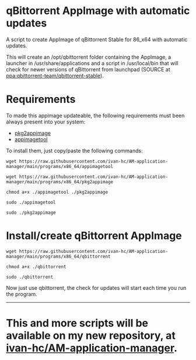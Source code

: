 # qBittorrent AppImage with automatic updates
A script to create AppImage of qBittorrent Stable for 86_x64 with automatic updates.

This will create an /opt/qbittorrent folder containing the AppImage, a launcher in /usr/share/applications and a script in /usr/local/bin that will check for newer versions of qBittorrent from launchpad (SOURCE at [ppa:qbittorrent-team/qbittorrent-stable](https://launchpad.net/~qbittorrent-team/+archive/ubuntu/qbittorrent-stable)).

# Requirements
To made this appimage updateable, the following requirements must been always present into your system:
- [pkg2appimage](https://github.com/AppImage/pkg2appimage)
- [appimagetool](https://github.com/AppImage/AppImageKit)

To install them, just copy/paste the following commands:

`wget https://raw.githubusercontent.com/ivan-hc/AM-application-manager/main/programs/x86_64/appimagetool`

`wget https://raw.githubusercontent.com/ivan-hc/AM-application-manager/main/programs/x86_64/pkg2appimage`

`chmod a+x ./appimagetool ./pkg2appimage`

`sudo ./appimagetool`

`sudo ./pkg2appimage`

# Install/create qBittorrent AppImage

`wget https://raw.githubusercontent.com/ivan-hc/AM-application-manager/main/programs/x86_64/qbittorrent`

`chmod a+x ./qbittorrent`

`sudo ./qbittorrent`

Now just use qbittorrent, the check for updates will start each time you run the program.

------------------------------------
# This and more scripts will be available on my new repository, at [ivan-hc/AM-application-manager](https://github.com/ivan-hc/AM-application-manager).
